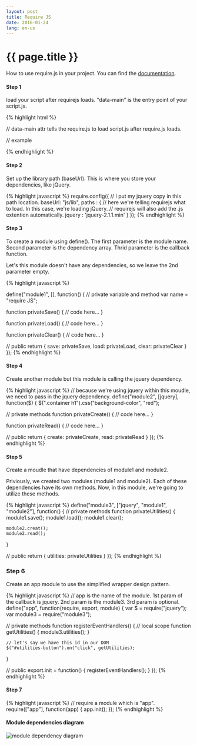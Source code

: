 ```yaml
---
layout: post
title: Require JS
date: 2016-01-24
lang: en-us
---
```


# {{ page.title }}

How to use require.js in your project. You can find the [documentation](http://requirejs.org/). 

#### Step 1 ####

load your script after requirejs loads. "data-main" is the entry point of your script.js.

{% highlight html %}
<head>
  // data-main attr tells the require.js to load script.js after require.js loads.
  <script src="require.js" data-main="your script.js"></script>

  // example
  <script src="https://cdnjs.cloudflare.com/ajax/libs/require.js/2.1.22/require.min.js" data-main="js/main.js"></script>
</head>
{% endhighlight %}

#### Step 2 ####

Set up the library path (baseUrl). This is where you store your dependencies, like jQuery.

{% highlight javascript %}
require.config({
  // I put my jquery copy in this path location.
  baseUrl: "js/lib",
  paths : {
    // here we're telling requirejs what to load. In this case, we're loading jQuery.
    // requirejs will also add the .js extention automatically.
    jquery : 'jquery-2.1.1.min'
  }
});
{% endhighlight %}

#### Step 3 ####

To create a module using define(). The first parameter is the module name. Second parameter is the dependency array. Thrid parameter is the callback function.

Let's this module doesn't have any dependencies, so we leave the 2nd parameter empty.

{% highlight javascript %}

define("module1", [], function() {
  // private variable and method
  var name = "require JS";

  function privateSave() {
    // code here...
  }

  function privateLoad() {
    // code here...
  }

  function privateClear() {
    // code here...
  }

  // public
  return {
    save: privateSave,
    load: privateLoad,
    clear: privateClear
  }
});
{% endhighlight %}

#### Step 4 ###

Create another module but this module is calling the jquery dependency.

{% highlight javascript %}
// because we're using jquery within this moudle, we need to pass in the jquery dependency.
define("module2", [jquery], function($) {
  $(".container h1").css("background-color", "red");

  // private methods
  function privateCreate() {
    // code here...
  }

  function privateRead() {
    // code here...
  }

  // public
  return {
    create: privateCreate,
    read: privateRead
  }
});
{% endhighlight %}

#### Step 5 ####

Create a moudle that have dependencies of module1 and module2.

Priviously, we created two modules (module1 and module2). Each of these dependencies have its own methods. Now, in this module, we're going to utilize these methods.

{% highlight javascript %}
define("module3", ["jquery", "module1", "module2"], function() {
  // private methods
  function privateUtilities() {
    module1.save();
    module1.load();
    module1.clear();

    module2.creat();
    module2.read();
  }

  // public
  return {
    utilities: privateUtilities
  }
});
{% endhighlight %}

### Step 6 ####

Create an app module to use the simplified wrapper design pattern.

{% highlight javascript %}
// app is the name of the module. 1st param of the callback is jquery. 2nd param is the module3. 3rd param is optional.
define("app", function(require, export, module) {
  var $ = require("jquery");
  var module3 = require("module3");

  // private methods
  function registerEventHandlers() {
    // local scope
    function getUtilities() {
      module3.utilities();
    }

    // let's say we have this id in our DOM
    $("#utilities-button").on("click", getUtilities);
  }

  // public
  export.init = function() {
    registerEventHandlers();
  }
});
{% endhighlight %}

#### Step 7 ####

{% highlight javascript %}
// require a module which is "app".
require(["app"], function(app) {
  app.init();
});
{% endhighlight %}

#### Module dependencies diagram ####

<img class="img-responsive" src="{{ site.baseurl }}/img/dependencies.png" alt="module dependency diagram" />
